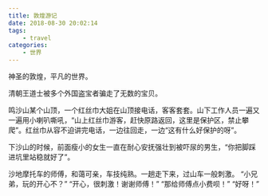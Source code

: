 ```yaml
---
title: 敦煌游记
date: 2018-08-30 20:02:14
tags:
    - travel
categories:
    - 世界
---
```


神圣的敦煌，平凡的世界。

<!-- more -->

清朝王道士被多个外国盗宝者骗走了无数的宝贝。

鸣沙山某个山顶，一个红丝巾大姐在山顶接电话，客客套套。山下工作人员一遍又一遍用小喇叭嘶吼，“山上红丝巾游客，赶快原路返回，这里是保护区，禁止攀爬”。红丝巾从容不迫讲完电话，一边往回走，一边“这有什么好保护的呀”。

下沙山的时候，前面瘦小的女生一直在耐心安抚强壮到被吓尿的男生，“你把脚踩进坑里站稳就好了”。

沙地摩托车的师傅，和蔼可亲，车技纯熟。一趟走下来，过山车一般刺激。
“小兄弟，玩的开心不？”
“开心，很刺激！谢谢师傅！”
“那给师傅点小费呗！”
“好呀！”
